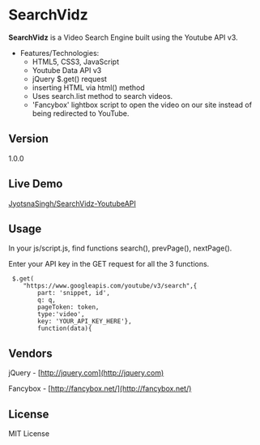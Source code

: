 # SearchVidz
**SearchVidz** is a Video Search Engine built using the Youtube API v3.

* Features/Technologies: 
  * HTML5, CSS3, JavaScript
  * Youtube Data API v3
  * jQuery $.get() request
  * inserting HTML via html() method
  * Uses search.list method to search videos.
  * 'Fancybox' lightbox script to open the video on our site instead of being redirected to YouTube.

## Version
1.0.0

## Live Demo
 [JyotsnaSingh/SearchVidz-YoutubeAPI](http://jyotsnasingh.com/projects/JavaScript/SeachVidz-YoutubeAPI/)

## Usage
  In your js/script.js, find functions search(), prevPage(), nextPage().  
  
  Enter your API key in the GET request for all the 3 functions.
  
   	 $.get(
		"https://www.googleapis.com/youtube/v3/search",{
			part: 'snippet, id',
			q: q,
			pageToken: token,
			type:'video',
			key: 'YOUR_API_KEY_HERE'},
			function(data){

## Vendors
jQuery - [http://jquery.com](http://jquery.com) 

Fancybox - [http://fancybox.net/](http://fancybox.net/)


## License
MIT License

